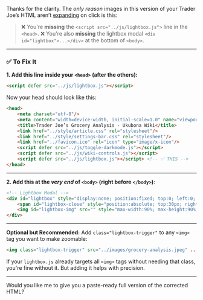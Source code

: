 Thanks for the clarity. The *only reason* images in this version of your Trader Joe’s HTML aren’t [expanding](https://abikesa.github.io/ukuvula/insalata/articles/grocery-analysis.html) on click is this:

> ❌ You're **missing** the `<script src="../js/lightbox.js">` line in the `<head>`.
> ❌ You're also **missing** the lightbox modal `<div id="lightbox">...</div>` at the bottom of `<body>`.

---

### ✅ To Fix It

**1. Add this line inside your `<head>` (after the others):**

```html
<script defer src="../js/lightbox.js"></script>
```

Now your head should look like this:

```html
<head>
    <meta charset="utf-8"/>
    <meta content="width=device-width, initial-scale=1.0" name="viewport"/>
    <title>Trader Joe’s Grocery Analysis - Ukubona Wiki</title>
    <link href="../style/article.css" rel="stylesheet"/>
    <link href="../style/settings-bar.css" rel="stylesheet"/>
    <link href="../favicon.ico" rel="icon" type="image/x-icon"/>
    <script defer src="../js/toggle-darkmode.js"></script>
    <script defer src="../js/wiki-controls.js"></script>
    <script defer src="../js/lightbox.js"></script> <!-- ✅ THIS -->
</head>
```

---

**2. Add this at the *very end* of `<body>` (right before `</body>`)**:

```html
<!-- Lightbox Modal -->
<div id="lightbox" style="display:none; position:fixed; top:0; left:0; width:100%; height:100%; background:rgba(0,0,0,0.95); z-index:9999; justify-content:center; align-items:center;">
    <span id="lightbox-close" style="position:absolute; top:30px; right:45px; color:#fff; font-size:40px; font-weight:bold; cursor:pointer;">×</span>
    <img id="lightbox-img" src="" style="max-width:90%; max-height:90%; box-shadow:0 0 20px rgba(255,255,255,0.3); border-radius:10px;"/>
</div>
```

---

**Optional but Recommended:**
Add `class="lightbox-trigger"` to any `<img>` tag you want to make zoomable:

```html
<img class="lightbox-trigger" src="../images/grocery-analysis.jpeg" ... />
```

If your `lightbox.js` already targets all `<img>` tags without needing that class, you're fine without it. But adding it helps with precision.

---

Would you like me to give you a paste-ready full version of the corrected HTML?

